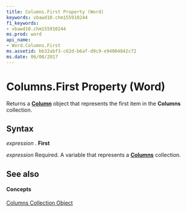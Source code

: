 ```yaml
---
title: Columns.First Property (Word)
keywords: vbawd10.chm155910244
f1_keywords:
- vbawd10.chm155910244
ms.prod: word
api_name:
- Word.Columns.First
ms.assetid: bb32abf3-c62d-b6af-d9c9-e94004842c72
ms.date: 06/08/2017
---
```



# Columns.First Property (Word)

Returns a  **[Column](Word.Column.md)** object that represents the first item in the **Columns** collection.


## Syntax

 _expression_ . **First**

 _expression_ Required. A variable that represents a **[Columns](Word.columns.md)** collection.


## See also


#### Concepts


[Columns Collection Object](Word.columns.md)

